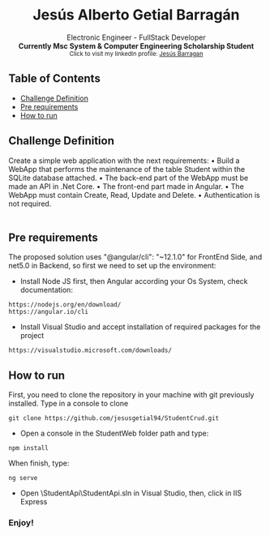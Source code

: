 <h1 align="center">Jesús Alberto Getial Barragán</h1>

<div align="center">
  Electronic Engineer - FullStack Developer
</div>
<div align="center">
  <strong>Currently Msc System & Computer Engineering Scholarship Student</strong>
</div>
<div align="center">
  <sub>Click to visit my linkedIn profile: 
  <a href="https://www.linkedin.com/in/jesus-barragan-8b868096/">Jesús Barragan</a>  
</div>

## Table of Contents
- [Challenge Definition](#problem-definition)
- [Pre requirements](#pre-requirements)
- [How to run](#how-to-run)

## Challenge Definition
Create a simple web application with the next requirements: 
• Build a WebApp that performs the maintenance of the table Student within the SQLite database attached.
• The back-end part of the WebApp must be made an API in .Net Core.
• The front-end part made in Angular.
• The WebApp must contain Create, Read, Update and Delete. 
• Authentication is not required.  
​

## Pre requirements
The proposed solution uses "@angular/cli": "~12.1.0" for FrontEnd Side, and net5.0 in Backend, so first we need to set up the environment:

- Install Node JS first, then Angular according your Os System, check documentation:
```
https://nodejs.org/en/download/
https://angular.io/cli
```
- Install Visual Studio and accept installation of required packages for the project
```
https://visualstudio.microsoft.com/downloads/
```

## How to run

First, you need to clone the repository in your machine with git previously installed. Type in a console to clone
```
git clone https://github.com/jesusgetial94/StudentCrud.git
```

- Open a console in the StudentWeb folder path and type:
```
npm install
```
When finish, type:
```
ng serve
```
- Open \StudentApi\StudentApi.sln in Visual Studio, then, click in IIS Express

### Enjoy!
